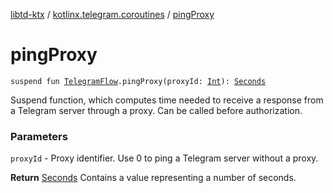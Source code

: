 [libtd-ktx](../index.md) / [kotlinx.telegram.coroutines](index.md) / [pingProxy](./ping-proxy.md)

# pingProxy

`suspend fun `[`TelegramFlow`](../kotlinx.telegram.core/-telegram-flow/index.md)`.pingProxy(proxyId: `[`Int`](https://kotlinlang.org/api/latest/jvm/stdlib/kotlin/-int/index.html)`): `[`Seconds`](https://tdlibx.github.io/td/docs/org/drinkless/td/libcore/telegram/TdApi/Seconds.html)

Suspend function, which computes time needed to receive a response from a Telegram server through
a proxy. Can be called before authorization.

### Parameters

`proxyId` - Proxy identifier. Use 0 to ping a Telegram server without a proxy.

**Return**
[Seconds](https://tdlibx.github.io/td/docs/org/drinkless/td/libcore/telegram/TdApi/Seconds.html) Contains a value representing a number of seconds.

